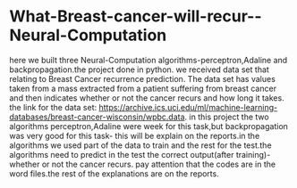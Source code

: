 # What-Breast-cancer-will-recur--Neural-Computation

here we built three Neural-Computation algorithms-perceptron,Adaline and backpropagation.the project done in python. 
we received data set that relating to Breast Cancer recurrence prediction.
The data set has values taken from a mass extracted from a patient suffering 
from breast cancer and then indicates whether or not the cancer recurs and how long it takes.
the link for the data set: https://archive.ics.uci.edu/ml/machine-learning-databases/breast-cancer-wisconsin/wpbc.data.
in this project the two algorithms perceptron,Adaline were week for this task,but backpropagation was very good for this task-
this will be explain on the reports.in the algorithms we used part of the data to train and the rest for the test.the algorithms need to predict in the test the correct 
output(after training)-whether or not the cancer recurs.
pay attention that the codes are in the word files.the rest of the explanations are on the reports.
